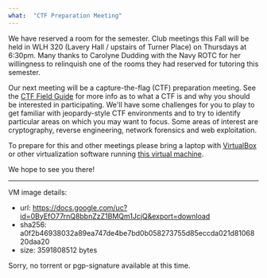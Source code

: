 ```yaml
---
what:  "CTF Preparation Meeting"
---
```

We have reserved a room for the semester. Club meetings this Fall will be held in WLH 320 (Lavery Hall / upstairs of Turner Place) on Thursdays at 6:30pm. Many thanks to Carolyne Dudding with the Navy ROTC for her willingness to relinquish one of the rooms they had reserved for tutoring this semester. 

Our next meeting will be a capture-the-flag (CTF) preparation meeting. See the [CTF Field Guide][ctfguide] for more info as to what a CTF is and why you should be interested in participating. We'll have some challenges for you to play to get familiar with jeopardy-style CTF environments and to try to identify particular areas on which you may want to focus. Some areas of interest are cryptography, reverse engineering, network forensics and web exploitation. 

To prepare for this and other meetings please bring a laptop with [VirtualBox][virtualbox] or other virtualization software running [this virtual machine][vm].

We hope to see you there!

---

VM image details:

 - url: <https://docs.google.com/uc?id=0ByEfO77rnQ8bbnZzZ1BMQm1JcjQ&export=download>
 - sha256: a0f2b46938032a89ea747de4be7bd0b058273755d85eccda021d8106820daa20
 - size: 3591808512 bytes

Sorry, no torrent or pgp-signature available at this time.

[virtualbox]: https://www.virtualbox.org/
[ctfguide]: https://trailofbits.github.io/ctf/
[vm]: https://docs.google.com/uc?id=0ByEfO77rnQ8bbnZzZ1BMQm1JcjQ&export=download
